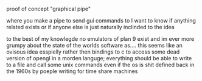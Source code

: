 proof of concept "graphical pipe"

where you make a pipe to send gui commands to
I want to know if anything related exists or if anyone else is just naturally inclinded to the idea

to the best of my knowlegde no emulators of plan 9 exist and im ever more grumpy about the state of the worlds software as.... this seems like an ovisous idea esspielly rather then bindings to c to access some dead version of opengl in a morden languge; everything should be able to write to a file and call some unix commands even if the os is shit defined back in the 1960s by poeple writing for time share machines